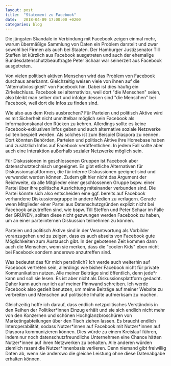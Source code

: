 ```yaml
---
layout: post
title:  "Statement zu Facebook"
date:   2018-04-09 17:00:00 +0200
categories: blog
---
```


Die jüngsten Skandale in Verbindung mit Facebook zeigen einmal mehr, warum übermäßige Sammlung
von Daten ein Problem darstellt und zwar sowohl bei Firmen als auch bei Staaten. Der Hamburger
Justizsenator Till Steffen ist kürzlich aus Facebook ausgetreten und auch der ehemalige
Bundesdatenschutzbeauftragte Peter Schaar war seinerzeit aus Facebook ausgetreten.

Von vielen politisch aktiven Menschen wird das Problem von Facebook durchaus anerkannt.
Gleichzeitig weisen viele von ihnen auf die "Alternativlosigkeit" von Facebook hin.
Dabei ist dies häufig ein Zirkelschluss. Facebook sei alternativlos, weil dort "die Menschen"
seien, also bleibt man selber dort und infolge dessen sind "die Menschen" bei Facebook, weil
dort die Infos zu finden sind.

Wie also aus dem Kreis ausbrechen? Für Parteien und politisch Aktive wird es mit Sicherheit
nicht unmittelbar möglich sein Facebook als Informationskanal den Rücken zu kehren. Allerdings
sollte es keine Facebook-exklusiven Infos geben und auch alternative soziale Netzwerke sollten bespielt
werden. Als solches ist zum Beispiel Diaspora zu nennen. Dort könnten Behörden, Parteien und
politisch Aktive ihre Homebase haben und zusätzlich Infos auf Facebook veröffentlichen. In jedem
Fall sollte aber auch eine Interaktion außerhalb sozialer Netzwerke möglich sein.

Für Diskussionen in geschlossenen Gruppen ist Facebook aber datenschutztechnisch ungeeignet.
Es gibt etliche Alternativen für Diskussionsplattformen, die für interne Diskussionen geeignet
sind und verwendet werden können. Zudem gilt hier nicht das Argument der Reichweite, da alle
Mitglieder einer geschlossenen Gruppe bspw. einer Partei über ihre politische Ausrichtung
miteinander verbunden sind. Die Partei könnte sich also entscheiden eine ggf. bereits
auf Facebook vorhandene Diskussionsgruppe in andere Medien zu verlagern. Gerade wenn
Mitglieder einer Partei aus Datenschutzgründen explizit nicht bei Facebook anzutreffen sind,
wie bspw. Till Steffen und Peter Schaar im Falle der GRÜNEN, sollten diese nicht gezwungen
werden Facebook zu haben, um an einer parteiinternen Diskussion teilnehmen zu können.

Parteien und politisch Aktive sind in der Verantwortung als Vorbilder voranzugehen und zu zeigen,
dass es auch abseits von Facebook gute Möglichkeiten zum Austausch gibt. In der gebotenen Zeit
kommen dann auch die Menschen, wenn sie merken, dass die "coolen Kids" eben nicht bei Facebook
sondern anderswo anzutreffen sind.

Was bedeutet das für mich persönlich? Ich werde auch weiterhin auf Facebook vertreten sein, allerdings
wie bisher Facebook nicht für private Kommunikation nutzen. Alle meiner Beiträge sind öffentlich,
denn jede\*r kann und soll sie lesen. Es ist aber nicht als Diskussionsplattform gedacht. Daher 
kann auch nur ich auf meiner Pinnwand schreiben. Ich werde Facebook also gezielt benutzen, um
meine Beiträge auf meiner Website zu verbreiten und Menschen auf politische Inhalte aufmerksam zu
machen. 

Gleichzeitig hoffe ich darauf, dass endlich netzpolitisches Verständnis in den Reihen der
Politiker\*innen Einzug erhält und sie sich endlich nicht mehr von den Konzernen und schönen
Hochglanzbroschüren von Marketingabteilungen über den Tisch ziehen lassen. Es braucht endlich
Interoperabilität, sodass Nutzer\*innen auf Facebook mit Nutzer\*innen auf Diaspora kommunizieren
können. Dies würde zu einem Kreislauf führen, indem nur noch datenschutzfreundliche Unternehmen
eine Chance hätten Nutzer\*innen auf ihren Netzwerken zu behalten. Alle anderen würden ziemlich
rasant die Nutzer\*innenbasis verlieren. Denn niemand gibt freiwillig Daten ab, wenn sie anderswo
die gleiche Leistung ohne diese Datenabgabe erhalten können.
